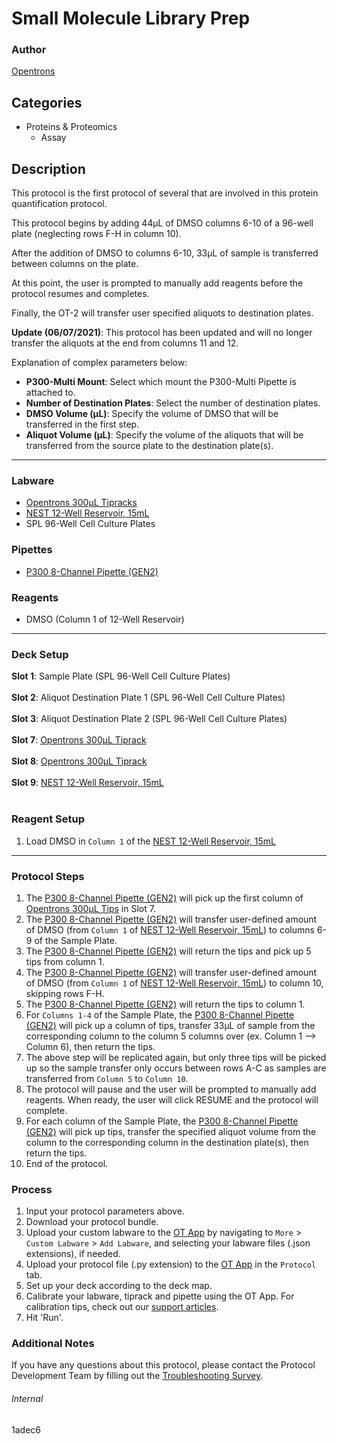 # Small Molecule Library Prep

### Author
[Opentrons](https://opentrons.com/)

## Categories
* Proteins & Proteomics
	* Assay

## Description
This protocol is the first protocol of several that are involved in this protein quantification protocol.

This protocol begins by adding 44µL of DMSO columns 6-10 of a 96-well plate (neglecting rows F-H in column 10).

After the addition of DMSO to columns 6-10, 33µL of sample is transferred between columns on the plate.

At this point, the user is prompted to manually add reagents before the protocol resumes and completes.

Finally, the OT-2 will transfer user specified aliquots to destination plates.

**Update (06/07/2021)**: This protocol has been updated and will no longer transfer the aliquots at the end from columns 11 and 12.

Explanation of complex parameters below:
* **P300-Multi Mount**: Select which mount the P300-Multi Pipette is attached to.
* **Number of Destination Plates**: Select the number of destination plates.
* **DMSO Volume (µL)**: Specify the volume of DMSO that will be transferred in the first step.
* **Aliquot Volume (µL)**: Specify the volume of the aliquots that will be transferred from the source plate to the destination plate(s).

---

### Labware
* [Opentrons 300µL Tipracks](https://shop.opentrons.com/collections/opentrons-tips/products/opentrons-300ul-tips)
* [NEST 12-Well Reservoir, 15mL](https://shop.opentrons.com/collections/verified-labware/products/nest-12-well-reservoir-15-ml)
* SPL 96-Well Cell Culture Plates

### Pipettes
* [P300 8-Channel Pipette (GEN2)](https://shop.opentrons.com/collections/ot-2-pipettes/products/8-channel-electronic-pipette)

### Reagents
* DMSO (Column 1 of 12-Well Reservoir)

---

### Deck Setup
**Slot 1**: Sample Plate (SPL 96-Well Cell Culture Plates)</br>
</br>
**Slot 2**: Aliquot Destination Plate 1 (SPL 96-Well Cell Culture Plates)</br>
</br>
**Slot 3**: Aliquot Destination Plate 2 (SPL 96-Well Cell Culture Plates)</br>
</br>
**Slot 7**: [Opentrons 300µL Tiprack](https://shop.opentrons.com/collections/opentrons-tips/products/opentrons-300ul-tips)</br>
</br>
**Slot 8**: [Opentrons 300µL Tiprack](https://shop.opentrons.com/collections/opentrons-tips/products/opentrons-300ul-tips)</br>
</br>
**Slot 9**: [NEST 12-Well Reservoir, 15mL](https://shop.opentrons.com/collections/verified-labware/products/nest-12-well-reservoir-15-ml)</br>
</br>

### Reagent Setup
1. Load DMSO in `Column 1` of the [NEST 12-Well Reservoir, 15mL](https://shop.opentrons.com/collections/verified-labware/products/nest-12-well-reservoir-15-ml)

---

### Protocol Steps
1. The [P300 8-Channel Pipette (GEN2)](https://shop.opentrons.com/collections/ot-2-pipettes/products/8-channel-electronic-pipette) will pick up the first column of [Opentrons 300µL Tips](https://shop.opentrons.com/collections/opentrons-tips/products/opentrons-300ul-tips) in Slot 7.
2. The [P300 8-Channel Pipette (GEN2)](https://shop.opentrons.com/collections/ot-2-pipettes/products/8-channel-electronic-pipette) will transfer user-defined amount of DMSO (from `Column 1` of [NEST 12-Well Reservoir, 15mL](https://shop.opentrons.com/collections/verified-labware/products/nest-12-well-reservoir-15-ml)) to columns 6-9 of the Sample Plate.
3.  The [P300 8-Channel Pipette (GEN2)](https://shop.opentrons.com/collections/ot-2-pipettes/products/8-channel-electronic-pipette) will return the tips and pick up 5 tips from column 1.
4. The [P300 8-Channel Pipette (GEN2)](https://shop.opentrons.com/collections/ot-2-pipettes/products/8-channel-electronic-pipette) will transfer user-defined amount of DMSO (from `Column 1` of [NEST 12-Well Reservoir, 15mL](https://shop.opentrons.com/collections/verified-labware/products/nest-12-well-reservoir-15-ml)) to column 10, skipping rows F-H.
5. The [P300 8-Channel Pipette (GEN2)](https://shop.opentrons.com/collections/ot-2-pipettes/products/8-channel-electronic-pipette) will return the tips to column 1.
6. For `Columns 1-4` of the Sample Plate, the [P300 8-Channel Pipette (GEN2)](https://shop.opentrons.com/collections/ot-2-pipettes/products/8-channel-electronic-pipette) will pick up a column of tips, transfer 33µL of sample from the corresponding column to the column 5 columns over (ex. Column 1 --> Column 6), then return the tips.
7. The above step will be replicated again, but only three tips will be picked up so the sample transfer only occurs between rows A-C as samples are transferred from `Column 5` to `Column 10`.
8. The protocol will pause and the user will be prompted to manually add reagents. When ready, the user will click RESUME and the protocol will complete.
9. For each column of the Sample Plate, the [P300 8-Channel Pipette (GEN2)](https://shop.opentrons.com/collections/ot-2-pipettes/products/8-channel-electronic-pipette) will pick up tips, transfer the specified aliquot volume from the column to the corresponding column in the destination plate(s), then return the tips.
10. End of the protocol.

### Process
1. Input your protocol parameters above.
2. Download your protocol bundle.
3. Upload your custom labware to the [OT App](https://opentrons.com/ot-app) by navigating to `More` > `Custom Labware` > `Add Labware`, and selecting your labware files (.json extensions), if needed.
4. Upload your protocol file (.py extension) to the [OT App](https://opentrons.com/ot-app) in the `Protocol` tab.
5. Set up your deck according to the deck map.
6. Calibrate your labware, tiprack and pipette using the OT App. For calibration tips, check out our [support articles](https://support.opentrons.com/en/collections/1559720-guide-for-getting-started-with-the-ot-2).
7. Hit 'Run'.

### Additional Notes
If you have any questions about this protocol, please contact the Protocol Development Team by filling out the [Troubleshooting Survey](https://protocol-troubleshooting.paperform.co/).

###### Internal
1adec6
